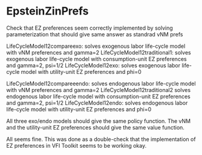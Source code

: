 # EpsteinZinPrefs
Check that EZ preferences seem correctly implemented by solving parameterization that should give same answer as standrad vNM prefs

LifeCycleModel12compareexo: solves exogenous labor life-cycle model with vNM preferences and gamma=2
LifeCycleModel12traditional1: solves exogenous labor life-cycle model with consumption-unit EZ preferences and gamma=2, psi=1/2
LifeCycleModel12exo: solves exogenous labor life-cycle model with utility-unit EZ preferences and phi=0

LifeCycleModel12compareeendo: solves endogenous labor life-cycle model with vNM preferences and gamma=2
LifeCycleModel12traditional2 solves endogenous labor life-cycle model with consumption-unit EZ preferences and gamma=2, psi=1/2
LifeCycleModel12endo: solves endogenous labor life-cycle model with utility-unit EZ preferences and phi=0

All three exo/endo models should give the same policy function. The vNM and the utility-unit EZ preferences should give the same value function.

All seems fine. This was done as a double-check that the implementation of EZ preferences in VFI Toolkit seems to be working okay.
